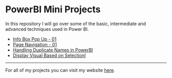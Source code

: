 # PowerBI Mini Projects

In this repository I will go over some of the basic, intermediate and advanced techniques used in Power BI.

- [Info Box Pop Up - 01](https://github.com/preetparmar/PowerBI-Mini-Projects/tree/main/Info%20Box%20Pop-Up%20-%2001)
- [Page Navigation - 01](https://github.com/preetparmar/PowerBI-Mini-Projects/tree/main/Page%20Navigation%20-%2001)
- [Handling Duplicate Names in PowerBI](https://github.com/preetparmar/PowerBI-Mini-Projects/tree/main/Handling%20Duplicate%20Customer%20Names)
- [Display Visual Based on SelectionI](https://github.com/preetparmar/PowerBI-Mini-Projects/tree/main/Display%20visual%20based%20on%20selection)

---

For all of my projects you can visit my website [here](https://preetparmar.com/projects).
